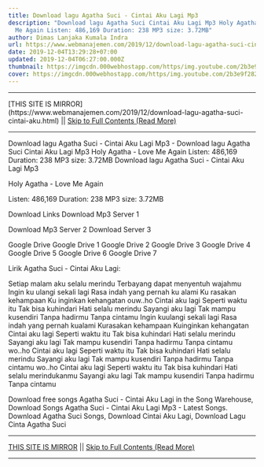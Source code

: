 ```yaml
---
title: Download lagu Agatha Suci - Cintai Aku Lagi Mp3
description: "Download lagu Agatha Suci Cintai Aku Lagi Mp3 Holy Agatha - Love
  Me Again Listen: 486,169 Duration: 238 MP3 size: 3.72MB"
author: Dimas Lanjaka Kumala Indra
url: https://www.webmanajemen.com/2019/12/download-lagu-agatha-suci-cintai-aku.html
date: 2019-12-04T13:29:28+07:00
updated: 2019-12-04T06:27:00.000Z
thumbnail: https://imgcdn.000webhostapp.com/https/img.youtube.com/2b3e9f282442056f85f7b4a4214411e1.jpeg
cover: https://imgcdn.000webhostapp.com/https/img.youtube.com/2b3e9f282442056f85f7b4a4214411e1.jpeg
---
```


<hr/> [THIS SITE IS MIRROR](https://www.webmanajemen.com/2019/12/download-lagu-agatha-suci-cintai-aku.html) || <a href="https://www.webmanajemen.com/2019/12/download-lagu-agatha-suci-cintai-aku.html" rel="follow" class="button" id="read-more">Skip to Full Contents (Read More)</a> <hr/> Download lagu Agatha Suci - Cintai Aku Lagi Mp3 - Download lagu Agatha Suci Cintai Aku Lagi Mp3 Holy Agatha - Love Me Again Listen: 486,169 Duration: 238 MP3 size: 3.72MB Download lagu Agatha Suci - Cintai Aku Lagi Mp3

  Holy Agatha - Love Me Again 

  Listen: 486,169 
  Duration: 238 
  MP3 size: 3.72MB 

  Download Links 
  Download Mp3 Server 1 

  Download Mp3 Server 2 
  Download Server 3 


  Google Drive   Google Drive 1 
  Google Drive 2 
  Google Drive 3 
  Google Drive 4 
  Google Drive 5 
  Google Drive 6 
  Google Drive 7 


                             
Lirik Agatha Suci - Cintai Aku Lagi:
                             
 Setiap malam aku selalu merindu 
 Terbayang dapat menyentuh wajahmu 
 Ingin ku ulangi sekali lagi 
 Rasa indah yang pernah ku alami 
 Ku rasakan kehampaan 
 Ku inginkan kehangatan 
 ouw..ho 
 Cintai aku lagi 
 Seperti waktu itu 
 Tak bisa kuhindari 
 Hati selalu merindu 
 Sayangi aku lagi 
 Tak mampu kusendiri 
 Tanpa hadirmu 
 Tanpa cintamu 
 Ingin kuulangi sekali lagi 
 Rasa indah yang pernah kualami 
 Kurasakan kehampaan 
 Kuinginkan kehangatan 
 Cintai aku lagi 
 Seperti waktu itu 
 Tak bisa kuhindari 
 Hati selalu merindu 
 Sayangi aku lagi 
 Tak mampu kusendiri 
 Tanpa hadirmu 
 Tanpa cintamu 
 wo..ho 
 Cintai aku lagi 
 Seperti waktu itu 
 Tak bisa kuhindari 
 Hati selalu merindu 
 Sayangi aku lagi 
 Tak mampu kusendiri 
 Tanpa hadirmu 
 Tanpa cintamu 
 wo..ho 
 Cintai aku lagi 
 Seperti waktu itu 
 Tak bisa kuhindari 
 Hati selalu merindukanmu 
 Sayangi aku lagi 
 Tak mampu kusendiri 
 Tanpa hadirmu 
 Tanpa cintamu 
                         
  Download free songs Agatha Suci - Cintai Aku Lagi in the Song Warehouse, Download Songs Agatha Suci - Cintai Aku Lagi Mp3 - Latest Songs.  Download Agatha Suci Songs, Download Cintai Aku Lagi, Download Lagu Cinta Agatha Suci <hr/> [THIS SITE IS MIRROR](https://www.webmanajemen.com/2019/12/download-lagu-agatha-suci-cintai-aku.html) || <a href="https://www.webmanajemen.com/2019/12/download-lagu-agatha-suci-cintai-aku.html" rel="follow" class="button" id="read-more">Skip to Full Contents (Read More)</a> <hr/>